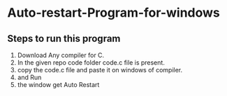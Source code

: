 # Auto-restart-Program-for-windows
## Steps to run this program ##
1. Download Any compiler for C.
2. In the given repo code folder code.c file is present.
3. copy the code.c file and paste it on windows of compiler.
4. and Run 
5. the window get Auto Restart
